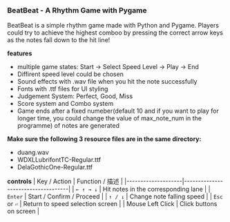 ### BeatBeat - A Rhythm Game with Pygame

BeatBeat is a simple rhythm game made with Python and Pygame. Players could try to achieve the highest comboo by pressing the correct arrow keys as the notes fall down to the hit line!

__features__
- multiple game states: Start -> Select Speed Level -> Play -> End
- Diffirent speed level could be chosen
- Sound effects with .wav file when you hit the note successfully
- Fonts with .ttf files for UI styling
- Judgement System: Perfect, Good, Miss
- Score system and Combo system
- Game ends after a fixed numeber(default 10 and if you want to play for longer time, you could change the value of max_note_num in the programme) of notes are generated

__Make sure the following 3 resource files are in the same directory:__
- duang.wav
- WDXLLubrifontTC-Regular.ttf
- DelaGothicOne-Regular.ttf

__controls__
| Key / Action       | Function / 描述                   |
|--------------------|------------------------------------|
| `← ↑ → ↓`          | Hit notes in the corresponding lane |
| `Enter`            | Start / Confirm / Proceed  |
| `↑ / ↓`            | Change note falling speed  |
| `Esc` or `⏎`       | Return to speed selection screen |
| Mouse Left Click   | Click buttons on screen |

